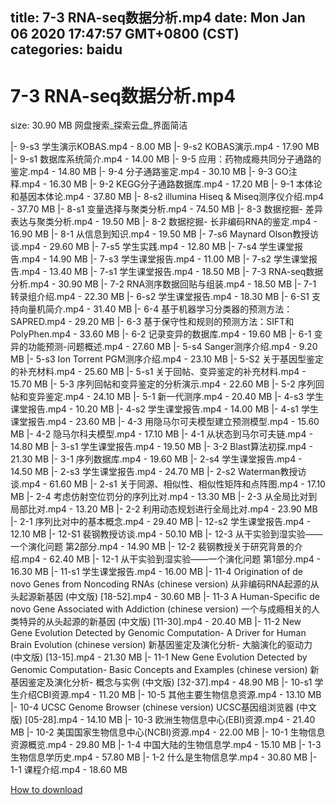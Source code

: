 
title: 7-3 RNA-seq数据分析.mp4
date: Mon Jan 06 2020 17:47:57 GMT+0800 (CST)    
categories: baidu
---

# 7-3 RNA-seq数据分析.mp4
size: 30.90 MB
 网盘搜索_探索云盘_界面简洁
 
|- 9-s3 学生演示KOBAS.mp4 - 8.00 MB
|- 9-s2 KOBAS演示.mp4 - 17.90 MB
|- 9-s1 数据库系统简介.mp4 - 14.00 MB
|- 9-5 应用：药物成瘾共同分子通路的鉴定.mp4 - 14.80 MB
|- 9-4 分子通路鉴定.mp4 - 30.10 MB
|- 9-3 GO注释.mp4 - 16.30 MB
|- 9-2 KEGG分子通路数据库.mp4 - 17.20 MB
|- 9-1 本体论和基因本体论.mp4 - 37.80 MB
|- 8-s2 illumina Hiseq & Miseq测序仪介绍.mp4 - 37.70 MB
|- 8-s1 变量选择与聚类分析.mp4 - 74.50 MB
|- 8-3 数据挖掘- 差异表达与聚类分析.mp4 - 19.50 MB
|- 8-2 数据挖掘- 长非编码RNA的鉴定.mp4 - 16.90 MB
|- 8-1 从信息到知识.mp4 - 19.50 MB
|- 7-s6 Maynard Olson教授访谈.mp4 - 29.60 MB
|- 7-s5 学生实践.mp4 - 12.80 MB
|- 7-s4 学生课堂报告.mp4 - 14.90 MB
|- 7-s3 学生课堂报告.mp4 - 11.00 MB
|- 7-s2 学生课堂报告.mp4 - 13.40 MB
|- 7-s1 学生课堂报告.mp4 - 18.50 MB
|- 7-3 RNA-seq数据分析.mp4 - 30.90 MB
|- 7-2 RNA测序数据回贴与组装.mp4 - 18.50 MB
|- 7-1 转录组介绍.mp4 - 22.30 MB
|- 6-s2 学生课堂报告.mp4 - 18.30 MB
|- 6-S1 支持向量机简介.mp4 - 31.40 MB
|- 6-4 基于机器学习分类器的预测方法：SAPRED.mp4 - 29.20 MB
|- 6-3 基于保守性和规则的预测方法：SIFT和PolyPhen.mp4 - 33.60 MB
|- 6-2 记录变异的数据库.mp4 - 19.60 MB
|- 6-1 变异的功能预测-问题概述.mp4 - 27.60 MB
|- 5-s4 Sanger测序介绍.mp4 - 9.20 MB
|- 5-s3 Ion Torrent PGM测序介绍.mp4 - 23.10 MB
|- 5-S2 关于基因型鉴定的补充材料.mp4 - 25.60 MB
|- 5-s1 关于回帖、变异鉴定的补充材料.mp4 - 15.70 MB
|- 5-3 序列回帖和变异鉴定的分析演示.mp4 - 22.60 MB
|- 5-2 序列回帖和变异鉴定.mp4 - 24.10 MB
|- 5-1 新一代测序.mp4 - 20.40 MB
|- 4-s3 学生课堂报告.mp4 - 10.20 MB
|- 4-s2 学生课堂报告.mp4 - 14.00 MB
|- 4-s1 学生课堂报告.mp4 - 23.60 MB
|- 4-3 用隐马尔可夫模型建立预测模型.mp4 - 15.60 MB
|- 4-2 隐马尔科夫模型.mp4 - 17.10 MB
|- 4-1 从状态到马尔可夫链.mp4 - 14.80 MB
|- 3-s1 学生课堂报告.mp4 - 19.50 MB
|- 3-2 Blast算法初探.mp4 - 21.30 MB
|- 3-1 序列数据库.mp4 - 19.60 MB
|- 2-s4 学生课堂报告.mp4 - 14.50 MB
|- 2-s3 学生课堂报告.mp4 - 24.70 MB
|- 2-s2 Waterman教授访谈.mp4 - 61.60 MB
|- 2-s1 关于同源、相似性、相似性矩阵和点阵图.mp4 - 17.10 MB
|- 2-4 考虑仿射空位罚分的序列比对.mp4 - 13.30 MB
|- 2-3 从全局比对到局部比对.mp4 - 13.20 MB
|- 2-2 利用动态规划进行全局比对.mp4 - 23.90 MB
|- 2-1 序列比对中的基本概念.mp4 - 29.40 MB
|- 12-s2 学生课堂报告.mp4 - 12.10 MB
|- 12-S1 裴钢教授访谈.mp4 - 50.10 MB
|- 12-3 从干实验到湿实验——一个演化问题 第2部分.mp4 - 14.90 MB
|- 12-2 裴钢教授关于研究背景的介绍.mp4 - 62.40 MB
|- 12-1 从干实验到湿实验——一个演化问题 第1部分.mp4 - 16.30 MB
|- 11-s1 学生课堂报告.mp4 - 16.00 MB
|- 11-4 Origination of de novo Genes from Noncoding RNAs  (chinese version) 从非编码RNA起源的从头起源新基因 (中文版) [18-52].mp4 - 30.60 MB
|- 11-3 A Human-Specific de novo Gene Associated with Addiction  (chinese version) 一个与成瘾相关的人类特异的从头起源的新基因 (中文版) [11-30].mp4 - 20.40 MB
|- 11-2 New Gene Evolution Detected by Genomic Computation- A Driver for Human Brain Evolution  (chinese version) 新基因鉴定及演化分析- 大脑演化的驱动力 (中文版) [13-15].mp4 - 21.30 MB
|- 11-1 New Gene Evolution Detected by Genomic Computation- Basic Concepts and Examples  (chinese version) 新基因鉴定及演化分析- 概念与实例 (中文版) [32-37].mp4 - 48.90 MB
|- 10-s1 学生介绍CBI资源.mp4 - 11.20 MB
|- 10-5 其他主要生物信息资源.mp4 - 13.10 MB
|- 10-4 UCSC Genome Browser (chinese version) UCSC基因组浏览器 (中文版) [05-28].mp4 - 14.10 MB
|- 10-3 欧洲生物信息中心(EBI)资源.mp4 - 21.40 MB
|- 10-2 美国国家生物信息中心(NCBI)资源.mp4 - 22.00 MB
|- 10-1 生物信息资源概览.mp4 - 29.80 MB
|- 1-4 中国大陆的生物信息学.mp4 - 15.10 MB
|- 1-3 生物信息学历史.mp4 - 57.80 MB
|- 1-2 什么是生物信息学.mp4 - 30.80 MB
|- 1-1 课程介绍.mp4 - 18.60 MB

[How to download](https://bpcam.bemobtrk.com/go/2ceec3aa-1ca2-46d6-b9ff-aaa5c184517c?jno=4303)